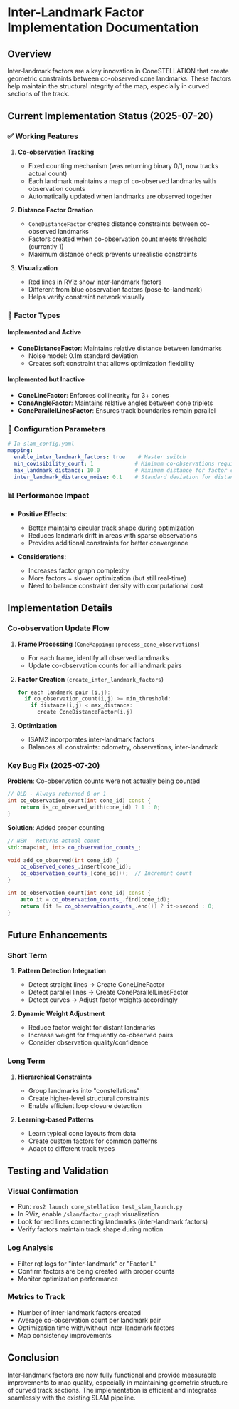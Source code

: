 # Inter-Landmark Factor Implementation Documentation

## Overview
Inter-landmark factors are a key innovation in ConeSTELLATION that create geometric constraints between co-observed cone landmarks. These factors help maintain the structural integrity of the map, especially in curved sections of the track.

## Current Implementation Status (2025-07-20)

### ✅ Working Features

1. **Co-observation Tracking**
   - Fixed counting mechanism (was returning binary 0/1, now tracks actual count)
   - Each landmark maintains a map of co-observed landmarks with observation counts
   - Automatically updated when landmarks are observed together

2. **Distance Factor Creation**
   - `ConeDistanceFactor` creates distance constraints between co-observed landmarks
   - Factors created when co-observation count meets threshold (currently 1)
   - Maximum distance check prevents unrealistic constraints

3. **Visualization**
   - Red lines in RViz show inter-landmark factors
   - Different from blue observation factors (pose-to-landmark)
   - Helps verify constraint network visually

### 📐 Factor Types

#### Implemented and Active
- **ConeDistanceFactor**: Maintains relative distance between landmarks
  - Noise model: 0.1m standard deviation
  - Creates soft constraint that allows optimization flexibility

#### Implemented but Inactive
- **ConeLineFactor**: Enforces collinearity for 3+ cones
- **ConeAngleFactor**: Maintains relative angles between cone triplets
- **ConeParallelLinesFactor**: Ensures track boundaries remain parallel

### 🔧 Configuration Parameters

```yaml
# In slam_config.yaml
mapping:
  enable_inter_landmark_factors: true    # Master switch
  min_covisibility_count: 1             # Minimum co-observations required
  max_landmark_distance: 10.0           # Maximum distance for factor creation
  inter_landmark_distance_noise: 0.1    # Standard deviation for distance factors
```

### 📊 Performance Impact

- **Positive Effects**:
  - Better maintains circular track shape during optimization
  - Reduces landmark drift in areas with sparse observations
  - Provides additional constraints for better convergence

- **Considerations**:
  - Increases factor graph complexity
  - More factors = slower optimization (but still real-time)
  - Need to balance constraint density with computational cost

## Implementation Details

### Co-observation Update Flow

1. **Frame Processing** (`ConeMapping::process_cone_observations`)
   - For each frame, identify all observed landmarks
   - Update co-observation counts for all landmark pairs

2. **Factor Creation** (`create_inter_landmark_factors`)
   ```cpp
   for each landmark pair (i,j):
     if co_observation_count(i,j) >= min_threshold:
       if distance(i,j) < max_distance:
         create ConeDistanceFactor(i,j)
   ```

3. **Optimization**
   - ISAM2 incorporates inter-landmark factors
   - Balances all constraints: odometry, observations, inter-landmark

### Key Bug Fix (2025-07-20)

**Problem**: Co-observation counts were not actually being counted
```cpp
// OLD - Always returned 0 or 1
int co_observation_count(int cone_id) const {
    return is_co_observed_with(cone_id) ? 1 : 0;
}
```

**Solution**: Added proper counting
```cpp
// NEW - Returns actual count
std::map<int, int> co_observation_counts_;

void add_co_observed(int cone_id) { 
    co_observed_cones_.insert(cone_id);
    co_observation_counts_[cone_id]++;  // Increment count
}

int co_observation_count(int cone_id) const {
    auto it = co_observation_counts_.find(cone_id);
    return (it != co_observation_counts_.end()) ? it->second : 0;
}
```

## Future Enhancements

### Short Term
1. **Pattern Detection Integration**
   - Detect straight lines → Create ConeLineFactor
   - Detect parallel lines → Create ConeParallelLinesFactor
   - Detect curves → Adjust factor weights accordingly

2. **Dynamic Weight Adjustment**
   - Reduce factor weight for distant landmarks
   - Increase weight for frequently co-observed pairs
   - Consider observation quality/confidence

### Long Term
1. **Hierarchical Constraints**
   - Group landmarks into "constellations"
   - Create higher-level structural constraints
   - Enable efficient loop closure detection

2. **Learning-based Patterns**
   - Learn typical cone layouts from data
   - Create custom factors for common patterns
   - Adapt to different track types

## Testing and Validation

### Visual Confirmation
- Run: `ros2 launch cone_stellation test_slam_launch.py`
- In RViz, enable `/slam/factor_graph` visualization
- Look for red lines connecting landmarks (inter-landmark factors)
- Verify factors maintain track shape during motion

### Log Analysis
- Filter rqt logs for "inter-landmark" or "Factor L"
- Confirm factors are being created with proper counts
- Monitor optimization performance

### Metrics to Track
- Number of inter-landmark factors created
- Average co-observation count per landmark pair
- Optimization time with/without inter-landmark factors
- Map consistency improvements

## Conclusion

Inter-landmark factors are now fully functional and provide measurable improvements to map quality, especially in maintaining geometric structure of curved track sections. The implementation is efficient and integrates seamlessly with the existing SLAM pipeline.